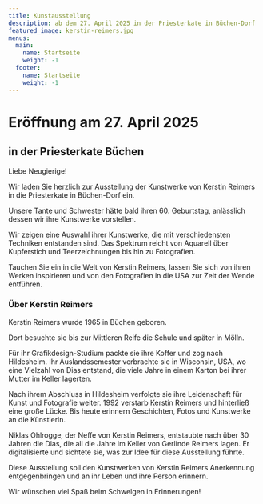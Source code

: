 ```yaml
---
title: Kunstausstellung
description: ab dem 27. April 2025 in der Priesterkate in Büchen-Dorf
featured_image: kerstin-reimers.jpg
menus:
  main:
    name: Startseite
    weight: -1
  footer:
    name: Startseite
    weight: -1
---
```


# Eröffnung am 27.&nbsp;April&nbsp;2025

## in der Priesterkate Büchen

Liebe Neugierige!

Wir laden Sie herzlich zur Ausstellung der Kunstwerke von Kerstin Reimers in die Priesterkate in Büchen-Dorf ein.

Unsere Tante und Schwester hätte bald ihren 60. Geburtstag,  anlässlich dessen wir ihre Kunstwerke vorstellen.

Wir zeigen eine Auswahl ihrer Kunstwerke, die mit verschiedensten Techniken entstanden sind. Das Spektrum reicht von Aquarell über Kupferstich und Teerzeichnungen bis hin zu Fotografien.

Tauchen Sie ein in die Welt von Kerstin Reimers, lassen Sie sich von ihren Werken inspirieren und von den Fotografien in die USA zur Zeit der Wende entführen.

### Über Kerstin Reimers

Kerstin Reimers wurde 1965 in Büchen geboren.

Dort besuchte sie bis zur Mittleren Reife die Schule und später in Mölln.

Für ihr Grafikdesign-Studium packte sie ihre Koffer und zog nach Hildesheim. Ihr Auslandssemester verbrachte sie in Wisconsin, USA, wo eine Vielzahl von Dias entstand, die viele Jahre in einem Karton bei ihrer Mutter im Keller lagerten.

Nach ihrem Abschluss in Hildesheim verfolgte sie ihre Leidenschaft für Kunst und Fotografie weiter. 1992 verstarb Kerstin Reimers und hinterließ eine große Lücke. Bis heute erinnern Geschichten, Fotos und Kunstwerke an die Künstlerin.

Niklas Ohlrogge, der Neffe von Kerstin Reimers, entstaubte nach über 30 Jahren die Dias, die all die Jahre im Keller von Gerlinde Reimers lagen. Er digitalisierte und sichtete sie, was zur Idee für diese Ausstellung führte.

Diese Ausstellung soll den Kunstwerken von Kerstin Reimers Anerkennung entgegenbringen und an ihr Leben und ihre Person erinnern.

Wir wünschen viel Spaß beim Schwelgen in Erinnerungen!
